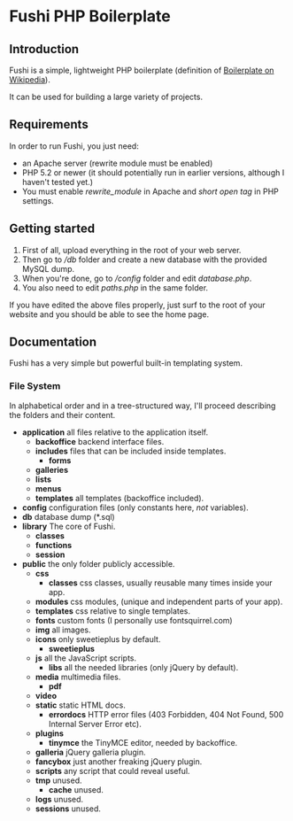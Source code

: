 Fushi PHP Boilerplate
=====================



Introduction
------------

Fushi is a simple, lightweight PHP boilerplate (definition of [Boilerplate on Wikipedia](http://en.wikipedia.org/wiki/Boilerplate_code)).

It can be used for building a large variety of projects.



Requirements
------------

In order to run Fushi, you just need:
- an Apache server (rewrite module must be enabled) 
- PHP 5.2 or newer (it should potentially run in earlier versions, although I haven't tested yet.)
- You must enable *rewrite_module* in Apache and *short open tag* in PHP settings.



Getting started
---------------

1. First of all, upload everything in the root of your web server.
2. Then go to */db* folder and create a new database with the provided MySQL dump.
3. When you're done, go to */config* folder and edit *database.php*.
4. You also need to edit *paths.php* in the same folder.

If you have edited the above files properly, just surf to the root of your website and you should be able to see the home page.



Documentation
-------------

Fushi has a very simple but powerful built-in templating system.

### File System

In alphabetical order and in a tree-structured way, I'll proceed describing the folders and their content.

- **application** all files relative to the application itself.
    - **backoffice** backend interface files.
    - **includes** files that can be included inside templates.
        - **forms**
	- **galleries**
	- **lists**
	- **menus**
    - **templates** all templates (backoffice included).
- **config** configuration files (only constants here, *not* variables).
- **db** database dump (*.sql)
- **library** The core of Fushi.
    - **classes**
    - **functions**
    - **session**
- **public** the only folder publicly accessible.
    - **css**
        - **classes** css classes, usually reusable many times inside your app.
	- **modules** css modules, (unique and independent parts of your app).
	- **templates** css relative to single templates.
    - **fonts** custom fonts (I personally use fontsquirrel.com)
    - **img** all images.
    - **icons** only sweetieplus by default.
        - **sweetieplus**
    - **js** all the JavaScript scripts.
        - **libs** all the needed libraries (only jQuery by default).
    - **media** multimedia files.
        - **pdf**
	- **video**
    - **static** static HTML docs.
        - **errordocs** HTTP error files (403 Forbidden, 404 Not Found, 500 Internal Server Error etc).
    - **plugins**
        - **tinymce** the TinyMCE editor, needed by backoffice.
	- **galleria** jQuery galleria plugin.
	- **fancybox** just another freaking jQuery plugin.
    - **scripts** any script that could reveal useful.	
    - **tmp** unused.
        - **cache** unused.
	- **logs** unused.
	- **sessions** unused.